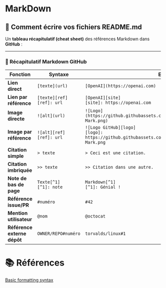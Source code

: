 # MarkDown


## :scroll: Comment écrire vos fichiers README.md


Un **tableau récapitulatif (cheat sheet)** des références Markdown dans **GitHub** :

---

### 📘 Récapitulatif Markdown GitHub

| Fonction                    | Syntaxe                        | Exemple                                                                                                       | Résultat                                                                           |
| --------------------------- | ------------------------------ | ------------------------------------------------------------------------------------------------------------- | ---------------------------------------------------------------------------------- |
| **Lien direct**             | `[texte](url)`                 | `[OpenAI](https://openai.com)`                                                                                | [OpenAI](https://openai.com)                                                       |
| **Lien par référence**      | `[texte][ref]`<br>`[ref]: url` | `[OpenAI][site]`<br>`[site]: https://openai.com`                                                              | [OpenAI][site]                                                                     |
| **Image directe**           | `![alt](url)`                  | `![Logo](https://github.githubassets.com/images/modules/logos_page/GitHub-Mark.png)`                          | ![Logo](https://github.githubassets.com/images/modules/logos_page/GitHub-Mark.png) |
| **Image par référence**     | `![alt][ref]`<br>`[ref]: url`  | `![Logo GitHub][logo]`<br>`[logo]: https://github.githubassets.com/images/modules/logos_page/GitHub-Mark.png` | ![Logo GitHub][logo]                                                               |
| **Citation simple**         | `> texte`                      | `> Ceci est une citation.`                                                                                    | > Ceci est une citation.                                                           |
| **Citation imbriquée**      | `>> texte`                     | `>> Citation dans une autre.`                                                                                 | >> Citation dans une autre.                                                        |
| **Note de bas de page**     | `Texte[^1]`<br>`[^1]: note`    | `Markdown[^1]`<br>`[^1]: Génial !`                                                                            | Markdown[^1]                                                                       |
| **Référence issue/PR**      | `#numéro`                      | `#42`                                                                                                         | #42                                                                                |
| **Mention utilisateur**     | `@nom`                         | `@octocat`                                                                                                    | @octocat                                                                           |
| **Référence externe dépôt** | `OWNER/REPO#numéro`            | `torvalds/linux#1`                                                                                            | torvalds/linux#1                                                                   |

# :books: Références

[Basic formatting syntax][Basic formatting syntax]

[Basic formatting syntax]: https://guides.github.com/features/mastering-markdown/
[Learning Markdown: Formatting Text without the Complexity]: https://www.linkedin.com/learning/learning-markdown/what-is-markdown
